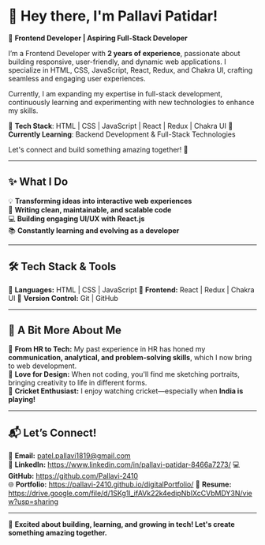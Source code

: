 # 👋 Hey there, I'm Pallavi Patidar!  

🚀 **Frontend Developer | Aspiring Full-Stack Developer**

I’m a Frontend Developer with **2 years of experience**, passionate about building responsive, user-friendly, and dynamic web applications. I specialize in HTML, CSS, JavaScript, React, Redux, and Chakra UI, crafting seamless and engaging user experiences.

Currently, I am expanding my expertise in full-stack development, continuously learning and experimenting with new technologies to enhance my skills.

🔹 **Tech Stack**: HTML | CSS | JavaScript | React | Redux | Chakra UI
🔹 **Currently Learning**: Backend Development & Full-Stack Technologies

Let's connect and build something amazing together! 🚀

---

## ✨ **What I Do**  
💡 **Transforming ideas into interactive web experiences**  
📌 **Writing clean, maintainable, and scalable code**  
💻 **Building engaging UI/UX with React.js**  
📚 **Constantly learning and evolving as a developer**  

---

## 🛠 **Tech Stack & Tools**  
🔹 **Languages:** HTML | CSS | JavaScript
🔹 **Frontend:** React | Redux | Chakra UI
🔹 **Version Control:** Git | GitHub  

---

## 🌟 **A Bit More About Me**  
🎯 **From HR to Tech:** My past experience in HR has honed my **communication, analytical, and problem-solving skills**, which I now bring to web development.  
🎨 **Love for Design:** When not coding, you'll find me sketching portraits, bringing creativity to life in different forms.  
🏏 **Cricket Enthusiast:** I enjoy watching cricket—especially when **India is playing!**  

---

## 📬 **Let’s Connect!**  
📩 **Email:** patel.pallavi1819@gmail.com  
🔗 **LinkedIn:** https://www.linkedin.com/in/pallavi-patidar-8466a7273/
💻 **GitHub:** https://github.com/Pallavi-2410  
🌐 **Portfolio:** https://pallavi-2410.github.io/digitalPortfolio/ 
📄 **Resume:** https://drive.google.com/file/d/1SKg1l_ifAVk22k4edipNbIXcCVbMDY3N/view?usp=sharing

---

🚀 **Excited about building, learning, and growing in tech! Let's create something amazing together.**  
